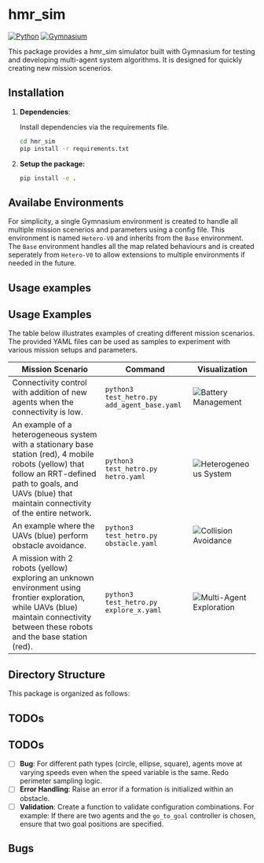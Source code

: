 # hmr_sim

[![Python](https://img.shields.io/badge/Python-3.7%20or%20later-blue.svg)](https://www.python.org/downloads/)
[![Gymnasium](https://gymnasium.farama.org/assets/images/logo-dark.svg)](https://github.com/Farama-Foundation/Gymnasium)


This package provides a hmr_sim simulator built with Gymnasium for testing and developing multi-agent system algorithms. It is designed for quickly creating new mission scenerios.


## Installation

1. **Dependencies**: 

    Install dependencies via the requirements file.

    ```bash
    cd hmr_sim
    pip install -r requirements.txt
    ```

2. **Setup the package:**

    ```bash
    pip install -e . 
    ```


## Availabe Environments

For simplicity, a single Gymnasium environment is created to handle all multiple mission scenerios and parameters using a config file.
This environment is named ```Hetero-V0``` and inherits from the  ```Base``` environment. The ```Base``` environment handles all the map related behaviours and is created seperately from ```Hetero-V0``` to allow extensions to multiple environments if needed in the future.

## Usage examples

## Usage Examples

The table below illustrates examples of creating different mission scenarios. The provided YAML files can be used as samples to experiment with various mission setups and parameters.

| Mission Scenario                                                                                                                                            | Command                                         | Visualization                                                                           |
|-------------------------------------------------------------------------------------------------------------------------------------------------------------|-------------------------------------------------|-----------------------------------------------------------------------------------------|
| Connectivity control with addition of new agents when the connectivity is low.                                                                              | ```python3 test_hetro.py add_agent_base.yaml``` | ![Battery Management](hmr_sim/media/multi_agent_exploration.gif)                        |
| An example of a heterogeneous system with a stationary base station (red), 4 mobile robots (yellow) that follow an RRT-defined path to goals, and UAVs (blue) that maintain connectivity of the entire network. | ```python3 test_hetro.py hetro.yaml```          | ![Heterogeneous System](hmr_sim/media/multi_agent_exploration.gif)                       |
| An example where the UAVs (blue) perform obstacle avoidance.                                                                                                | ```python3 test_hetro.py obstacle.yaml```       | ![Collision Avoidance](hmr_sim/media/multi_agent_exploration.gif)                       |
| A mission with 2 robots (yellow) exploring an unknown environment using frontier exploration, while UAVs (blue) maintain connectivity between these robots and the base station (red). | ```python3 test_hetro.py explore_x.yaml```      | ![Multi-Agent Exploration](hmr_sim/media/multi_agent_exploration.gif)                   |


## Directory Structure

This package is organized as follows:


## TODOs

## TODOs

- [ ] **Bug**: For different path types (circle, ellipse, square), agents move at varying speeds even when the speed variable is the same. Redo perimeter sampling logic.
- [ ] **Error Handling**: Raise an error if a formation is initialized within an obstacle.
- [ ] **Validation**: Create a function to validate configuration combinations.   For example: If there are two agents and the `go_to_goal` controller is chosen, ensure that two goal positions are specified.

## Bugs

[//]: # (- [ ] Error: Possibly when agents enter the obstacle.)

[//]: # (yellow)

[//]: # (    adjusted_position = self.obstacle_avoidance&#40;proposed_position=proposed_position, )

[//]: # (  File "/home/anton-superior/hmr_sim/hmr_sim/utils/agent.py", line 217, in obstacle_avoidance)

[//]: # (    if is_free_path_fn&#40;current_position, check_point&#41;:)

[//]: # (  File "/home/anton-superior/hmr_sim/hmr_sim/envs/hetro/base.py", line 74, in is_line_of_sight_free)

[//]: # (    end = position_to_grid&#40;position2&#41;)

[//]: # (  File "/home/anton-superior/hmr_sim/hmr_sim/envs/hetro/base.py", line 69, in position_to_grid)

[//]: # (    grid_x = int&#40;&#40;position[0] - self.origin['x']&#41; / self.resolution&#41;)

[//]: # (ValueError: cannot convert float NaN to integer)

[//]: # ()
[//]: # (- [ ] RRT KNOWS THE WHOLE MAP!)

[//]: # ()
[//]: # (- [ ] Sometimes something goes horibly wrong when network breaks)

[//]: # ()
[//]: # (nton-superior@antonsuperior:~/hmr_sim/hmr_sim/tests$ python3 hetro/test_hetro.py thesis1.yaml)

[//]: # (Loading configuration from: /home/anton-superior/hmr_sim/hmr_sim/tests/hetro/thesis1.yaml)

[//]: # (Initializing environment: Hetro-v0)

[//]: # (Using initialization formation: {'shape': 'lattice', 'origin': [0.0, 0.0], 'major_radius': 3.0})

[//]: # (Number of agents is 12, which is <= 12)

[//]: # (base: [-3.5  0. ])

[//]: # (Adding new agent at position: [-3.11058837  1.70612385])

[//]: # (Type: 2, ID: 2, batetery type: 1.0)

[//]: # (Agent 2 removed due to low battery.)

[//]: # (Number of agents is 12, which is <= 12)

[//]: # (base: [-3.5  0. ])

[//]: # (Adding new agent at position: [-4.59110715  1.36820509])

[//]: # (Type: 2, ID: 3, batetery type: 1.0)

[//]: # (Agent 3 removed due to low battery.)

[//]: # (Number of agents is 12, which is <= 12)

[//]: # (base: [-3.5  0. ])

[//]: # (Adding new agent at position: [-3.88941163 -1.70612385])

[//]: # (Type: 2, ID: 4, batetery type: 1.0)

[//]: # (Agent 4 removed due to low battery.)

[//]: # (Number of agents is 12, which is <= 12)

[//]: # (base: [-3.5  0. ])

[//]: # (Adding new agent at position: [-5.07669552  0.75929654])

[//]: # (Type: 2, ID: 5, batetery type: 1.0)

[//]: # (Agent 5 removed due to low battery.)

[//]: # (Number of agents is 12, which is <= 12)

[//]: # (base: [-3.5  0. ])

[//]: # (Adding new agent at position: None)

[//]: # (Type: 2, ID: 6, batetery type: 1.0)

[//]: # (Traceback &#40;most recent call last&#41;:)

[//]: # (  File "/home/anton-superior/hmr_sim/hmr_sim/tests/hetro/test_hetro.py", line 73, in <module>)

[//]: # (    main&#40;&#41;)

[//]: # (  File "/home/anton-superior/hmr_sim/hmr_sim/tests/hetro/test_hetro.py", line 70, in main)

[//]: # (    run&#40;config&#41;)

[//]: # (  File "/home/anton-superior/hmr_sim/hmr_sim/tests/hetro/test_hetro.py", line 40, in run)

[//]: # (    env.render&#40;&#41;)

[//]: # (  File "/home/anton-superior/.local/lib/python3.10/site-packages/gymnasium/core.py", line 332, in render)

[//]: # (    return self.env.render&#40;&#41;)

[//]: # (  File "/home/anton-superior/.local/lib/python3.10/site-packages/gymnasium/wrappers/common.py", line 409, in render)

[//]: # (    return super&#40;&#41;.render&#40;&#41;)

[//]: # (  File "/home/anton-superior/.local/lib/python3.10/site-packages/gymnasium/core.py", line 332, in render)

[//]: # (    return self.env.render&#40;&#41;)

[//]: # (  File "/home/anton-superior/.local/lib/python3.10/site-packages/gymnasium/wrappers/common.py", line 303, in render)

[//]: # (    return self.env.render&#40;&#41;)

[//]: # (  File "/home/anton-superior/hmr_sim/hmr_sim/envs/hetro/hetro_v0.py", line 56, in render)

[//]: # (    self.render_func.render&#40;&#41;)

[//]: # (  File "/home/anton-superior/hmr_sim/hmr_sim/utils/vis.py", line 184, in render)

[//]: # (    self.update_adjacency_lines&#40;&#41;)

[//]: # (  File "/home/anton-superior/hmr_sim/hmr_sim/utils/vis.py", line 91, in update_adjacency_lines)

[//]: # (    adjacency_matrix = self.swarm.compute_adjacency_matrix&#40;&#41;)

[//]: # (  File "/home/anton-superior/hmr_sim/hmr_sim/utils/swarm.py", line 139, in compute_adjacency_matrix)

[//]: # (    distance = euclidean&#40;positions[i], positions[j]&#41;)

[//]: # (  File "/home/anton-superior/.local/lib/python3.10/site-packages/scipy/spatial/distance.py", line 520, in euclidean)

[//]: # (    return minkowski&#40;u, v, p=2, w=w&#41;)

[//]: # (  File "/home/anton-superior/.local/lib/python3.10/site-packages/scipy/spatial/distance.py", line 480, in minkowski)

[//]: # (    dist = norm&#40;u_v, ord=p&#41;)

[//]: # (  File "/home/anton-superior/.local/lib/python3.10/site-packages/scipy/linalg/_misc.py", line 146, in norm)

[//]: # (    a = np.asarray_chkfinite&#40;a&#41;)

[//]: # (  File "/home/anton-superior/.local/lib/python3.10/site-packages/numpy/lib/function_base.py", line 628, in asarray_chkfinite)

[//]: # (    raise ValueError&#40;)

[//]: # (ValueError: array must not contain infs or NaNs)